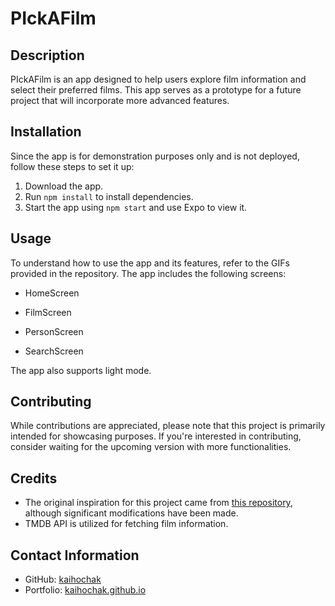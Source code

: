 # PIckAFilm

## Description

PIckAFilm is an app designed to help users explore film information and select their preferred films. This app serves as a prototype for a future project that will incorporate more advanced features.

## Installation

Since the app is for demonstration purposes only and is not deployed, follow these steps to set it up:

1. Download the app.
2. Run `npm install` to install dependencies.
3. Start the app using `npm start` and use Expo to view it.

## Usage

To understand how to use the app and its features, refer to the GIFs provided in the repository. The app includes the following screens:

- HomeScreen

- FilmScreen

- PersonScreen

- SearchScreen

The app also supports light mode.

## Contributing

While contributions are appreciated, please note that this project is primarily intended for showcasing purposes. If you're interested in contributing, consider waiting for the upcoming version with more functionalities.

## Credits

- The original inspiration for this project came from [this repository](https://github.com/syednomishah/Movie-App-React-Native), although significant modifications have been made.
- TMDB API is utilized for fetching film information.

## Contact Information

- GitHub: [kaihochak](https://github.com/kaihochak)
- Portfolio: [kaihochak.github.io](https://kaihochak.github.io/)
